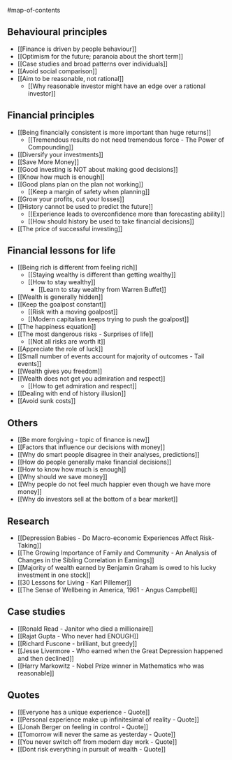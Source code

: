 #map-of-contents

## Behavioural principles
- [[Finance is driven by people behaviour]]
- [[Optimism for the future; paranoia about the short term]]
- [[Case studies and broad patterns over individuals]]
- [[Avoid social comparison]]
- [[Aim to be reasonable, not rational]]
	- [[Why reasonable investor might have an edge over a rational investor]]

## Financial principles
- [[Being financially consistent is more important than huge returns]]
	- [[Tremendous results do not need tremendous force - The Power of Compounding]]
- [[Diversify your investments]]
- [[Save More Money]]
- [[Good investing is NOT about making good decisions]]
- [[Know how much is enough]]
- [[Good plans plan on the plan not working]]
	- [[Keep a margin of safety when planning]]
- [[Grow your profits, cut your losses]]
- [[History cannot be used to predict the future]]
	- [[Experience leads to overconfidence more than forecasting ability]]
	- [[How should history be used to take financial decisions]]
- [[The price of successful investing]]

## Financial lessons for life
- [[Being rich is different from feeling rich]]
	- [[Staying wealthy is different than getting wealthy]]
	- [[How to stay wealthy]]
		- [[Learn to stay wealthy from Warren Buffet]]
- [[Wealth is generally hidden]]
- [[Keep the goalpost constant]]
	- [[Risk with a moving goalpost]]
	- [[Modern capitalism keeps trying to push the goalpost]]
- [[The happiness equation]]
- [[The most dangerous risks - Surprises of life]]
	- [[Not all risks are worth it]]
- [[Appreciate the role of luck]]
- [[Small number of events account for majority of outcomes - Tail events]]
- [[Wealth gives you freedom]]
- [[Wealth does not get you admiration and respect]]
	- [[How to get admiration and respect]]
- [[Dealing with end of history illusion]]
- [[Avoid sunk costs]]

## Others
- [[Be more forgiving - topic of finance is new]]
- [[Factors that influence our decisions with money]]
- [[Why do smart people disagree in their analyses, predictions]]
- [[How do people generally make financial decisions]]
- [[How to know how much is enough]]
- [[Why should we save money]]
- [[Why people do not feel much happier even though we have more money]]
- [[Why do investors sell at the bottom of a bear market]]

## Research
- [[Depression Babies - Do Macro-economic Experiences Affect Risk-Taking]]
- [[The Growing Importance of Family and Community - An Analysis of Changes in the Sibling Correlation in Earnings]]
- [[Majority of wealth earned by Benjamin Graham is owed to his lucky investment in one stock]]
- [[30 Lessons for Living - Karl Pillemer]]
- [[The Sense of Wellbeing in America, 1981 - Angus Campbell]]

## Case studies
- [[Ronald Read - Janitor who died a millionaire]]
- [[Rajat Gupta - Who never had ENOUGH]]
- [[Richard Fuscone - brilliant, but greedy]]
- [[Jesse Livermore - Who earned when the Great Depression happened and then declined]]
- [[Harry Markowitz - Nobel Prize winner in Mathematics who was reasonable]]

## Quotes
- [[Everyone has a unique experience - Quote]]
- [[Personal experience make up infinitesimal of reality - Quote]]
- [[Jonah Berger on feeling in control - Quote]]
- [[Tomorrow will never the same as yesterday - Quote]]
- [[You never switch off from modern day work - Quote]]
- [[Dont risk everything in pursuit of wealth - Quote]]